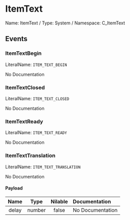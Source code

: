 # ItemText

Name: ItemText / Type: System / Namespace: C_ItemText

## Events

### ItemTextBegin
LiteralName: `ITEM_TEXT_BEGIN`

No Documentation

### ItemTextClosed
LiteralName: `ITEM_TEXT_CLOSED`

No Documentation

### ItemTextReady
LiteralName: `ITEM_TEXT_READY`

No Documentation

### ItemTextTranslation
LiteralName: `ITEM_TEXT_TRANSLATION`

No Documentation

#### Payload
|Name|Type|Nilable|Documentation|
|:---:|:---:|:---:|:---|
|delay|number|false|No Documentation|